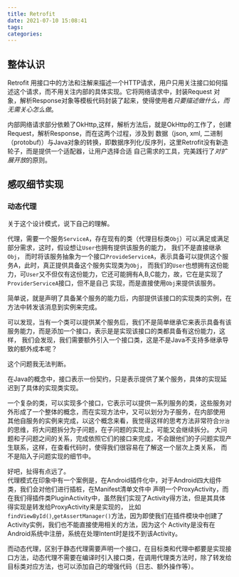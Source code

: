 ```yaml
---
title: Retrofit
date: 2021-07-10 15:08:41
tags:
categories:
---
```


## 整体认识

Retrofit 用接口中的方法和注解来描述一个HTTP请求，用户只用关注接口如何描述这个请求，而不用关注内部的具体实现。它将网络请求中，封装Request
对象，解析Response对象等模板代码封装了起来，使得使用者*只要描述做什么，而无需关心怎么做*。

内部网络请求部分依赖了OkHttp,这样，解析方法后，就是OkHttp的工作了，创建Request，解析Response，而在这两个过程，涉及到
数据（json, xml, 二进制（protobuf)）与Java对象的转换，即数据序列化/反序列，这里Retrofit没有新造轮子，而是提供一个适配器，让用户选择合适
自己需求的工具，完美践行了*对扩展开放*的原则。

## 感叹细节实现

### 动态代理

关于这个设计模式，说下自己的理解。

代理，需要一个服务`ServiceA`，存在现有的类（代理目标类`Obj`）可以满足或满足部分需求，这时，假设想让`User`也拥有提供该服务的能力，
我们不是直接继承`Obj`， 而时将该服务抽象为一个接口`ProvideServiceA`，表示具备可以提供这个服务A，此时，真正提供具备这个服务实现类为`Obj`，
而我们的`User`也想拥有这份能力，可`User`又不但仅有这份能力，它还可能拥有A,B,C能力，故，它在是实现了 `ProviderServiceA`接口，但不是自己
实现，而是直接使用`Obj`来提供该服务。

简单说，就是声明了具备某个服务的能力后，内部提供该接口的实现类的实例，在方法中转发该消息到实例来完成。

可以发现，当有一个类可以提供某个服务后，我们不是简单继承它来表示具备有该服务能力，而是添加一个接口，表示是是实现该接口的类都具备有这份能力，这样，
我们会发现，我们需要额外引入一个接口类，这是不是Java不支持多继承导致的额外成本呢？

这个问题我无法判断。

在Java的概念中，接口表示一份契约，只是表示提供了某个服务，具体的实现延迟到了具体的实现类实现。  

一个复杂的类，可以实现多个接口，它表示可以提供一系列服务的类，这些服务对外形成了一个整体的概念，而在实现方法中，又可以划分为子服务，在内部使用
其他自服务的实例来完成，以这个概念来看，我觉得这样的思考方法非常符合`分治`的思维，将大问题拆分为子问题，在子问题的实现上，可能又会继续拆分。
大问题和子问题之间的关系，完成依照它们的接口来完成，不会跟他们的子问题实现产生联系，这样，在查看代码时，使得我们很容易在了解这一个层次上类关系，
而不是陷入子问题实现的细节中。       

好吧，扯得有点远了。  
代理模式在印象中有一个案例是，在Android插件化中，对于Android四大组件类，我们会对他们进行插桩，在Manifest清单文件中
声明一个ProxyActivity，而在我们得插件类PluginActivity中，虽然我们实现了Activity得方法，但是其具体得实现是转发给ProxyActivity来是实现的，
比如 `findViewById()`,`getAssertManager()`方法，因为即使我们在插件模块中创建了Activity实例，我们也不能直接使用相关的方法，因为这个
Activity是没有在Android系统中注册，系统在处理Intent时是找不到该Activity。

而动态代理，区别于静态代理需要声明一个接口，在目标类和代理中都要是实现接口方法，动态代理不需要在编译时引入接口类，在调用代理类方法时，除了转发给
目标类对应方法，也可以添加自己的增强代码（日志、额外操作等）。

### 

